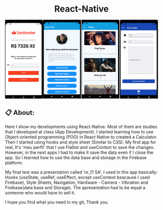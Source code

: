   <h1 align="center" href="#clipboard-about"> React-Native </h1>

  <p align="center">
    <img src="SomeApps.png" alt="SnakeGame"/>
    <br>
  </p>

  ## :clipboard: About:
  Here I show my developments using React-Native. Most of them are studies that I developed at class (App Development). I started learning how to use Object-oriented programming (POO) in React Native to created a Calculator. Then I started using hooks and style sheet (Similar to CSS). My first app for real, It's 'meu perfil' that I use Flatlist and useContext to save the changes. However, in the next apps I had to make it save the data even if I close the app. So I learned how to use the data base and storage in the Firebase platform.

  My final test was a presentation called 'nr_11 SA'. I used in this app basically: Hooks (useState, useRef, useEffect, except useContext beacause I used Firebase), Style Sheets, Navigation, Hardware - Camera - Vibration and Firebase(data base and Storage). The apresentation had to be equal a someone who would have to sell it.
  
  I hope you find what you need in my git, Thank you.
